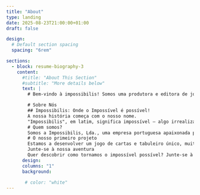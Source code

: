 ```yaml
---
title: "About"
type: landing
date: 2025-08-23T21:00:00+01:00
draft: false

design:
  # Default section spacing
  spacing: "6rem"

sections:
  - block: resume-biography-3
    content:
      #title: "About This Section"
      #subtitle: "More details below"
      text: |
        # Bem-vindo à impossibilis! Somos uma produtora e editora de jogos de tabuleiro.

        # Sobre Nós
        ## Impossibilis: Onde o Impossível é possível!
        A nossa história começa com o nosso nome.
        "Impossibilis", em latim, significa impossível – algo irrealizável, incrível, que desafia a lógica. Um nome universal que reflete a nossa missão: transformar ideias audaciosas em jogos cativantes.
        # Quem somos?
        Somos a Impossibilis, Lda., uma empresa portuguesa apaixonada por jogos. Somos uma equipa pequena, mas com um grande sonho: criar jogos de cartas e tabuleiro que unam pessoas, despertem emoções e surpreendam pela originalidade. Num mercado dominado por gigantes, apostamos na criatividade, no rigor e no amor pelo que fazemos.
        # O nosso primeiro projeto
        Estamos a desenvolver um jogo de cartas e tabuleiro único, muito fácil de aprender, mas nada fácil de dominar, desenhado para oferecer momentos inesquecíveis. Cada detalhe – desde as ilustrações às mecânicas – é criado com dedicação para garantir uma experiência envolvente e divertida. É o nosso primeiro passo, o nosso grande desafio, e queremos partilhá-lo consigo.
        Junte-se à nossa aventura
        Quer descobrir como tornamos o impossível possível? Junte-se à nossa comunidade! Siga-nos nas redes sociais para ser o primeiro a saber de todas as novidades sobre o nosso primeiro lançamento.
      design:
      columns: "1"
      background:
      
       # color: "white"
---
```


